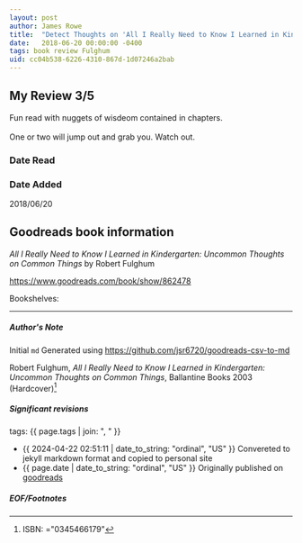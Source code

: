 ```yaml
---
layout: post
author: James Rowe
title:  "Detect Thoughts on 'All I Really Need to Know I Learned in Kindergarten'"
date:   2018-06-20 00:00:00 -0400
tags: book review Fulghum 
uid: cc04b538-6226-4310-867d-1d07246a2bab
---
```


<!-- highly dependent on how you personally use jekyll templates, and how you want this to show up -->
<!-- escape any jekyll keys with double brackets -->

## My Review 3/5

Fun read with nuggets of wisdeom contained in chapters.<br/><br/>One or two will jump out and grab you. Watch out.

### Date Read


### Date Added
2018/06/20

## Goodreads book information

*All I Really Need to Know I Learned in Kindergarten: Uncommon Thoughts on Common Things* by Robert Fulghum

https://www.goodreads.com/book/show/862478

Bookshelves: 

---

##### Author's Note

Initial `md` Generated using https://github.com/jsr6720/goodreads-csv-to-md

Robert Fulghum, *All I Really Need to Know I Learned in Kindergarten: Uncommon Thoughts on Common Things*,  Ballantine Books 2003 (Hardcover)[^1]

##### Significant revisions

tags: {{ page.tags | join: ", " }} <!-- todo move this somewhere -->

- {{ 2024-04-22 02:51:11 | date_to_string: "ordinal", "US" }} Convereted to jekyll markdown format and copied to personal site
- {{ page.date | date_to_string: "ordinal", "US" }} Originally published on [goodreads](https://www.goodreads.com)

##### EOF/Footnotes

[^1]: ISBN: ="0345466179"